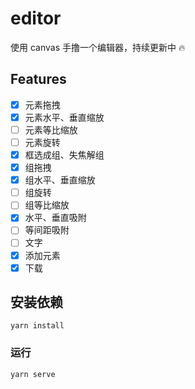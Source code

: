 # editor

使用 canvas 手撸一个编辑器，持续更新中 🔥

## Features

- [x] 元素拖拽
- [x] 元素水平、垂直缩放
- [ ] 元素等比缩放
- [ ] 元素旋转
- [x] 框选成组、失焦解组
- [x] 组拖拽
- [x] 组水平、垂直缩放
- [ ] 组旋转
- [ ] 组等比缩放
- [x] 水平、垂直吸附
- [ ] 等间距吸附
- [ ] 文字
- [x] 添加元素
- [x] 下载

## 安装依赖

```shell
yarn install
```

### 运行

```shell
yarn serve
```
